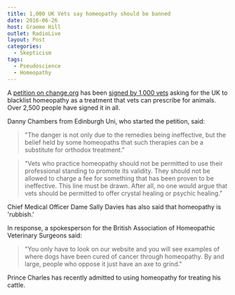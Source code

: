 ```yaml
---
title: 1,000 UK Vets say homeopathy should be banned
date: 2016-06-26
host: Graeme Hill
outlet: RadioLive
layout: Post
categories:
  - Skepticism
tags:
  - Pseudoscience
  - Homeopathy
---
```


A [petition on change.org](https://www.change.org/p/the-royal-college-of-veterinary-surgeons-a-call-to-ban-veterinary-surgeons-from-prescribing-homeopathy-as-a-treatment-for-animals) has been [signed by 1,000 vets](http://www.telegraph.co.uk/science/2016/06/24/homeopathy-can-kill-pets-and-should-be-banned-say-vets/) asking for the UK to blacklist homeopathy as a treatment that vets can prescribe for animals. Over 2,500 people have signed it in all.

<!-- more -->

Danny Chambers from Edinburgh Uni, who started the petition, said:

> "The danger is not only due to the remedies being ineffective, but the belief held by some homeopaths that such therapies can be a substitute for orthodox treatment."

> "Vets who practice homeopathy should not be permitted to use their professional standing to promote its validity. They should not be allowed to charge a fee for something that has been proven to be ineffective. This line must be drawn. After all, no one would argue that vets should be permitted to offer crystal healing or psychic healing."

Chief Medical Officer Dame Sally Davies has also said that homeopathy is 'rubbish.'

In response, a spokesperson for the British Association of Homeopathic Veterinary Surgeons said:

> "You only have to look on our website and you will see examples of where dogs have been cured of cancer through homeopathy. By and large, people who oppose it just have an axe to grind."

Prince Charles has recently admitted to using homeopathy for treating his cattle.
